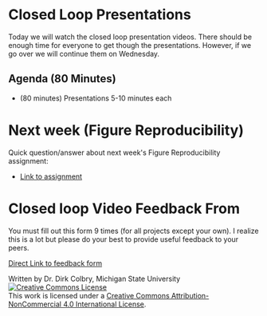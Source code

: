 # Closed Loop Presentations


Today we will watch the closed loop presentation videos.  There should be enough time for everyone to get though the presentations. However, if we go over we will continue them on Wednesday.

## Agenda (80 Minutes)

- (80 minutes) Presentations 5-10 minutes each


# Next week (Figure Reproducibility)

Quick question/answer about next week's Figure Reproducibility assignment:

- [Link to assignment](0327-ASSIGNMENT_Figure_reproducability)

# Closed loop Video Feedback From

You must fill out this form 9 times (for all projects except your own).  I realize this is a lot but please do your best to provide useful feedback to your peers. 

[Direct Link to feedback form](https://docs.google.com/forms/d/e/1FAIpQLSfo_7T6suwLFt5ftZmBjWCMNk8rJc6SdcU0r7-kguwwwgoDLg/viewform)

Written by Dr. Dirk Colbry, Michigan State University
<a rel="license" href="http://creativecommons.org/licenses/by-nc/4.0/"><img alt="Creative Commons License" style="border-width:0" src="https://i.creativecommons.org/l/by-nc/4.0/88x31.png" /></a><br />This work is licensed under a <a rel="license" href="http://creativecommons.org/licenses/by-nc/4.0/">Creative Commons Attribution-NonCommercial 4.0 International License</a>.

